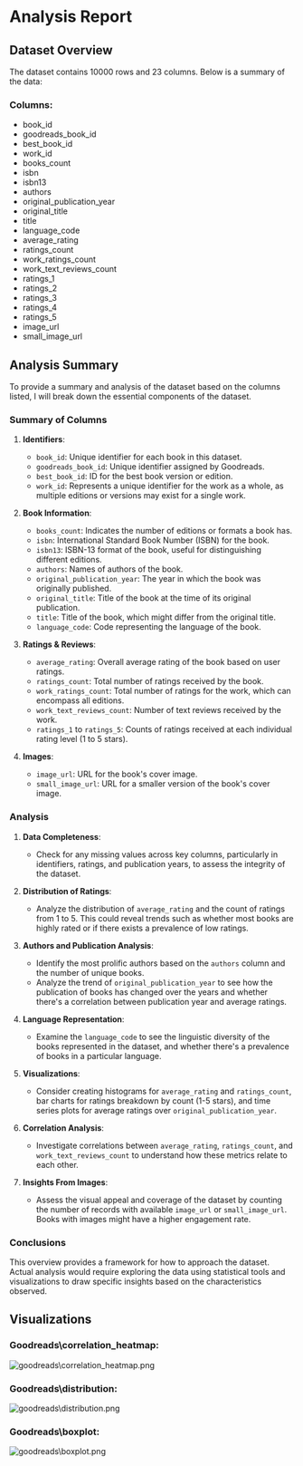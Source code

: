 # **Analysis Report**

## **Dataset Overview**
The dataset contains 10000 rows and 23 columns. Below is a summary of the data:

### Columns:
- book_id
- goodreads_book_id
- best_book_id
- work_id
- books_count
- isbn
- isbn13
- authors
- original_publication_year
- original_title
- title
- language_code
- average_rating
- ratings_count
- work_ratings_count
- work_text_reviews_count
- ratings_1
- ratings_2
- ratings_3
- ratings_4
- ratings_5
- image_url
- small_image_url

## **Analysis Summary**
To provide a summary and analysis of the dataset based on the columns listed, I will break down the essential components of the dataset.

### Summary of Columns
1. **Identifiers**:
   - `book_id`: Unique identifier for each book in this dataset.
   - `goodreads_book_id`: Unique identifier assigned by Goodreads.
   - `best_book_id`: ID for the best book version or edition.
   - `work_id`: Represents a unique identifier for the work as a whole, as multiple editions or versions may exist for a single work.

2. **Book Information**:
   - `books_count`: Indicates the number of editions or formats a book has.
   - `isbn`: International Standard Book Number (ISBN) for the book.
   - `isbn13`: ISBN-13 format of the book, useful for distinguishing different editions.
   - `authors`: Names of authors of the book.
   - `original_publication_year`: The year in which the book was originally published.
   - `original_title`: Title of the book at the time of its original publication.
   - `title`: Title of the book, which might differ from the original title.
   - `language_code`: Code representing the language of the book.

3. **Ratings & Reviews**:
   - `average_rating`: Overall average rating of the book based on user ratings.
   - `ratings_count`: Total number of ratings received by the book.
   - `work_ratings_count`: Total number of ratings for the work, which can encompass all editions.
   - `work_text_reviews_count`: Number of text reviews received by the work.
   - `ratings_1` to `ratings_5`: Counts of ratings received at each individual rating level (1 to 5 stars).

4. **Images**:
   - `image_url`: URL for the book's cover image.
   - `small_image_url`: URL for a smaller version of the book's cover image.

### Analysis
1. **Data Completeness**:
   - Check for any missing values across key columns, particularly in identifiers, ratings, and publication years, to assess the integrity of the dataset.

2. **Distribution of Ratings**:
   - Analyze the distribution of `average_rating` and the count of ratings from 1 to 5. This could reveal trends such as whether most books are highly rated or if there exists a prevalence of low ratings.

3. **Authors and Publication Analysis**:
   - Identify the most prolific authors based on the `authors` column and the number of unique books.
   - Analyze the trend of `original_publication_year` to see how the publication of books has changed over the years and whether there's a correlation between publication year and average ratings.

4. **Language Representation**:
   - Examine the `language_code` to see the linguistic diversity of the books represented in the dataset, and whether there's a prevalence of books in a particular language.

5. **Visualizations**:
   - Consider creating histograms for `average_rating` and `ratings_count`, bar charts for ratings breakdown by count (1-5 stars), and time series plots for average ratings over `original_publication_year`.

6. **Correlation Analysis**:
   - Investigate correlations between `average_rating`, `ratings_count`, and `work_text_reviews_count` to understand how these metrics relate to each other.

7. **Insights From Images**:
   - Assess the visual appeal and coverage of the dataset by counting the number of records with available `image_url` or `small_image_url`. Books with images might have a higher engagement rate.

### Conclusions
This overview provides a framework for how to approach the dataset. Actual analysis would require exploring the data using statistical tools and visualizations to draw specific insights based on the characteristics observed.

## **Visualizations**
### Goodreads\correlation_heatmap:
![goodreads\correlation_heatmap.png](goodreads\correlation_heatmap.png)

### Goodreads\distribution:
![goodreads\distribution.png](goodreads\distribution.png)

### Goodreads\boxplot:
![goodreads\boxplot.png](goodreads\boxplot.png)

